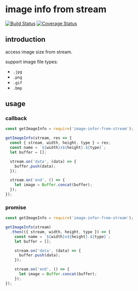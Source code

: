 # image info from stream

[![Build Status](https://img.shields.io/travis/elcarim5efil/image-info-from-stream.svg?style=for-the-badge)](https://travis-ci.org/elcarim5efil/image-info-from-stream)
[![Coverage Status](https://img.shields.io/coveralls/repos/github/elcarim5efil/image-info-from-stream.svg?style=for-the-badge)](https://coveralls.io/github/elcarim5efil/image-info-from-stream?branch=master)

## introduction

access image size from stream.

support image file types:

- `.jpg`
- `.png`
- `.gif`
- `.bmp`

## usage

### callback

```javascript
const getImageInfo = require('image-infor-from-stream');

getImageInfo(stream, res => {
  const { stream, width, height, type } = res;
  const name = `${width}x${height}.${type}`;
  let buffer = [];

  stream.on('data', (data) => {
    buffer.push(data);
  });

  stream.on('end', () => {
    let image = Buffer.concat(buffer);
  });
});
```

### promise

```javascript
const getImageInfo = require('image-infor-from-stream');

getImageInfo(stream)
  .then(({ stream, width, height, type }) => {
    const name = `${width}x${height}.${type}`;
    let buffer = [];

    stream.on('data', (data) => {
      buffer.push(data);
    });

    stream.on('end', () => {
      let image = Buffer.concat(buffer);
    });
});
```